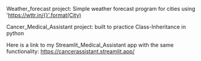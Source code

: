 Weather_forecast project: Simple weather forecast program for cities using  'https://wttr.in/{}'.format(City)






Cancer_Medical_Assistant project: built to practice Class-Inheritance in python



Here is a link to  my Streamlit_Medical_Assistant app with the same functionality: https://cancerassistant.streamlit.app/
